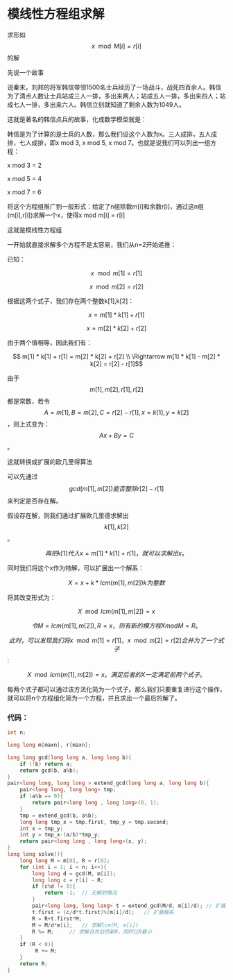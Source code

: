 # 模线性方程组求解

求形如$$x \mod M[i] = r[i] $$的解

先说一个故事

说秦末，刘邦的将军韩信带领1500名士兵经历了一场战斗，战死四百余人。韩信为了清点人数让士兵站成三人一排，多出来两人；站成五人一排，多出来四人；站成七人一排，多出来六人。韩信立刻就知道了剩余人数为1049人。

这就是著名的韩信点兵的故事，化成数学模型就是：

韩信是为了计算的是士兵的人数，那么我们设这个人数为x。三人成排，五人成排，七人成排，即x mod 3, x mod 5, x mod 7。也就是说我们可以列出一组方程：

x mod 3 = 2

x mod 5 = 4

x mod 7 = 6

将这个方程组推广到一般形式：给定了n组除数m\[i\]和余数r\[i\]，通过这n组\(m\[i\],r\[i\]\)求解一个x，使得x mod m\[i\] = r\[i\]

这就是模线性方程组

一开始就直接求解多个方程不是太容易，我们从n=2开始递推：

已知：

$$x \mod m[1] = r[1]$$

$$ x \mod m[2] = r[2]$$

根据这两个式子，我们存在两个整数k\[1\],k\[2\]：

$$x = m[1] * k[1] + r[1]$$

$$ x = m[2] * k[2] + r[2] $$

由于两个值相等，因此我们有：

$$ m[1] * k[1] + r[1] = m[2] * k[2] + r[2] 
 \\ \Rightarrow  m[1] * k[1] - m[2] * k[2] = r[2] - r[1]$$

由于$$m[1],m[2],r[1],r[2]$$都是常数，若令$$A=m[1],B=m[2],C=r[2]-r[1],x=k[1],y=k[2]$$，则上式变为：$$Ax + By = C$$。

这就转换成扩展的欧几里得算法

可以先通过$$gcd(m[1], m[2])能否整除r[2]-r[1]$$来判定是否存在解。

假设存在解，则我们通过扩展欧几里德求解出$$k[1],k[2]$$。

$$再把k[1]代入x = m[1] * k[1] + r[1]，就可以求解出x。$$

同时我们将这个x作为特解，可以扩展出一个解系：

$$X = x + k*lcm(m[1], m[2]) k为整数$$

将其改变形式为：

$$X \mod lcm(m[1], m[2]) = x$$

$$令M = lcm(m[1], m[2]), R = x，则有新的模方程X mod M = R。$$

$$此时，可以发现我们将x \mod m[1] = r[1]，x \mod m[2] = r[2]合并为了一个式子$$:

$$X \mod lcm(m[1], m[2]) = x。满足后者的X一定满足前两个式子。$$

每两个式子都可以通过该方法化简为一个式子。那么我们只要重复进行这个操作，就可以将n个方程组化简为一个方程，并且求出一个最后的解了。

### 代码：

```cpp
int n;

long long m[maxn], r[maxn];

long long gcd(long long a, long long b){
    if (!b) return a;
    return gcd(b, a%b);
}
pair<long long, long long > extend_gcd(long long a, long long b){
    pair<long long, long long> tmp;
    if (a%b == 0){
        return pair<long long , long long>(0, 1);
    }
    tmp = extend_gcd(b, a%b);
    long long tmp_x = tmp.first, tmp_y = tmp.second;
    int x = tmp_y;
    int y = tmp_x-(a/b)*tmp_y;
    return pair<long long , long long>(x, y);
}
long long solve(){
    long long M = m[0], R = r[0];
    for (int i = 1; i < n; i++){
        long long d = gcd(M, m[i]);
        long long c = r[i] - R;
        if (c%d != 0){
            return -1;  // 无解的情况
        }
        pair<long long, long long> t = extend_gcd(M/d, m[i]/d); // 扩展欧几里德计算
        t.first = (c/d*t.first)%(m[i]/d);   // 扩展解系
        R = R+t.first*M;        
        M = M/d*m[i];   // 求解lcm(M, m[i])
        R %= M;     // 求解合并后的新R，同时让R最小
    }
    if (R < 0){
         R += M;
    }
    return R;
}
```



